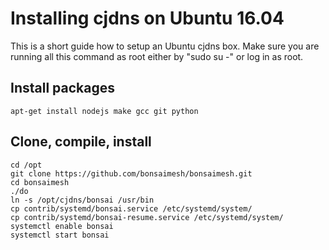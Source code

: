 # Installing cjdns on Ubuntu 16.04

This is a short guide how to setup an Ubuntu cjdns box. Make sure you are running all this command as root either by "sudo su -" or log in as root.

## Install packages

	apt-get install nodejs make gcc git python

## Clone, compile, install

	cd /opt
	git clone https://github.com/bonsaimesh/bonsaimesh.git
	cd bonsaimesh
	./do
	ln -s /opt/cjdns/bonsai /usr/bin
	cp contrib/systemd/bonsai.service /etc/systemd/system/
	cp contrib/systemd/bonsai-resume.service /etc/systemd/system/
	systemctl enable bonsai
	systemctl start bonsai
